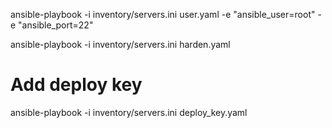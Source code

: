 ansible-playbook -i inventory/servers.ini user.yaml -e "ansible_user=root" -e "ansible_port=22"

ansible-playbook -i inventory/servers.ini harden.yaml

# Add deploy key
ansible-playbook -i inventory/servers.ini deploy_key.yaml
